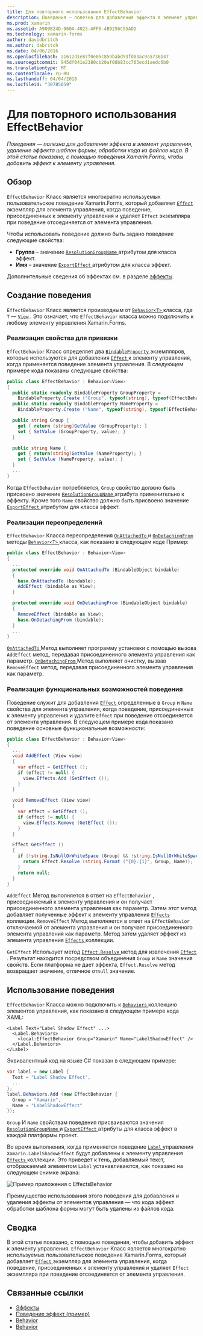 ```yaml
---
title: Для повторного использования EffectBehavior
description: Поведения — полезна для добавления эффекта в элемент управления, удаление эффекта шаблон формы, обработки кода из файлов кода. В этой статье показано, с помощью поведения Xamarin.Forms, чтобы добавить эффект к элементу управления.
ms.prod: xamarin
ms.assetid: A909B24D-960A-4023-AFF6-4B9256C55ADD
ms.technology: xamarin-forms
author: davidbritch
ms.author: dabritch
ms.date: 04/06/2016
ms.openlocfilehash: a1612d1e87f0e05c859babd93fd03ac9a5736b47
ms.sourcegitcommit: 945df041e2180cb20af08b83cc703ecd1aedc6b0
ms.translationtype: MT
ms.contentlocale: ru-RU
ms.lasthandoff: 04/04/2018
ms.locfileid: "30785059"
---
```

# <a name="reusable-effectbehavior"></a>Для повторного использования EffectBehavior

_Поведения — полезна для добавления эффекта в элемент управления, удаление эффекта шаблон формы, обработки кода из файлов кода. В этой статье показано, с помощью поведения Xamarin.Forms, чтобы добавить эффект к элементу управления._

## <a name="overview"></a>Обзор

`EffectBehavior` Класс является многократно используемых пользовательское поведение Xamarin.Forms, который добавляет [ `Effect` ](https://developer.xamarin.com/api/type/Xamarin.Forms.Effect/) экземпляр для элемента управления, когда поведение, присоединенных к элементу управления и удаляет `Effect` экземпляра при поведение отсоединяется от элемента управления.

Чтобы использовать поведение должно быть задано поведение следующие свойства:

- **Группа** – значение [ `ResolutionGroupName` ](https://developer.xamarin.com/api/type/Xamarin.Forms.ResolutionGroupNameAttribute/) атрибутом для класса эффект.
- **Имя** – значение [ `ExportEffect` ](https://developer.xamarin.com/api/type/Xamarin.Forms.ExportEffectAttribute/) атрибутом для класса эффект.

Дополнительные сведения об эффектах см. в разделе [эффекты](~/xamarin-forms/app-fundamentals/effects/index.md).

## <a name="creating-the-behavior"></a>Создание поведения

`EffectBehavior` Класс является производным от [ `Behavior<T>` ](https://developer.xamarin.com/api/type/Xamarin.Forms.Behavior%3CT%3E/) класса, где `T` — [ `View` ](https://developer.xamarin.com/api/type/Xamarin.Forms.View/). Это означает, что `EffectBehavior` класса можно подключить к любому элементу управления Xamarin.Forms.

### <a name="implementing-bindable-properties"></a>Реализация свойства для привязки

`EffectBehavior` Класс определяет два [ `BindableProperty` ](https://developer.xamarin.com/api/type/Xamarin.Forms.BindableProperty/) экземпляров, которые используются для добавления [ `Effect` ](https://developer.xamarin.com/api/type/Xamarin.Forms.Effect/) к элементу управления, когда применяется поведение элемента управления. В следующем примере кода показаны следующие свойства:

```csharp
public class EffectBehavior : Behavior<View>
{
  public static readonly BindableProperty GroupProperty =
    BindableProperty.Create ("Group", typeof(string), typeof(EffectBehavior), null);
  public static readonly BindableProperty NameProperty =
    BindableProperty.Create ("Name", typeof(string), typeof(EffectBehavior), null);

  public string Group {
    get { return (string)GetValue (GroupProperty); }
    set { SetValue (GroupProperty, value); }
  }

  public string Name {
    get { return(string)GetValue (NameProperty); }
    set { SetValue (NameProperty, value); }
  }
  ...
}
```

Когда `EffectBehavior` потребляется, `Group` свойство должно быть присвоено значение [ `ResolutionGroupName` ](https://developer.xamarin.com/api/type/Xamarin.Forms.ResolutionGroupNameAttribute/) атрибута применительно к эффекту. Кроме того `Name` свойство должно быть присвоено значение [ `ExportEffect` ](https://developer.xamarin.com/api/type/Xamarin.Forms.ExportEffectAttribute/) атрибутом для класса эффект.

### <a name="implementing-the-overrides"></a>Реализации переопределений

`EffectBehavior` Класса переопределения [ `OnAttachedTo` ](https://developer.xamarin.com/api/member/Xamarin.Forms.Behavior%3CT%3E.OnAttachedTo/p/Xamarin.Forms.BindableObject/) и [ `OnDetachingFrom` ](https://developer.xamarin.com/api/member/Xamarin.Forms.Behavior%3CT%3E.OnDetachingFrom/p/Xamarin.Forms.BindableObject/) методы [ `Behavior<T>` ](https://developer.xamarin.com/api/type/Xamarin.Forms.Behavior%3CT%3E/) класса, как показано в следующем коде Пример:

```csharp
public class EffectBehavior : Behavior<View>
{
  ...
  protected override void OnAttachedTo (BindableObject bindable)
  {
    base.OnAttachedTo (bindable);
    AddEffect (bindable as View);
  }

  protected override void OnDetachingFrom (BindableObject bindable)
  {
    RemoveEffect (bindable as View);
    base.OnDetachingFrom (bindable);
  }
  ...
}
```

[ `OnAttachedTo` ](https://developer.xamarin.com/api/member/Xamarin.Forms.Behavior%3CT%3E.OnAttachedTo/p/Xamarin.Forms.BindableObject/) Метод выполняет программу установки с помощью вызова `AddEffect` метод, передавая присоединенного элемента управления как параметр. [ `OnDetachingFrom` ](https://developer.xamarin.com/api/member/Xamarin.Forms.Behavior%3CT%3E.OnDetachingFrom/p/Xamarin.Forms.BindableObject/) Метод выполняет очистку, вызвав `RemoveEffect` метод, передавая присоединенного элемента управления как параметр.

### <a name="implementing-the-behavior-functionality"></a>Реализация функциональных возможностей поведения

Поведение служит для добавления [ `Effect` ](https://developer.xamarin.com/api/type/Xamarin.Forms.Effect/) определенные в `Group` и `Name` свойства для элемента управления, когда поведение, присоединенных к элементу управления и удалите `Effect` при поведение отсоединяется от элемента управления. В следующем примере кода показано поведение основные функциональные возможности:

```csharp
public class EffectBehavior : Behavior<View>
{
  ...
  void AddEffect (View view)
  {
    var effect = GetEffect ();
    if (effect != null) {
      view.Effects.Add (GetEffect ());
    }
  }

  void RemoveEffect (View view)
  {
    var effect = GetEffect ();
    if (effect != null) {
      view.Effects.Remove (GetEffect ());
    }
  }

  Effect GetEffect ()
  {
    if (!string.IsNullOrWhiteSpace (Group) && !string.IsNullOrWhiteSpace (Name)) {
      return Effect.Resolve (string.Format ("{0}.{1}", Group, Name));
    }
    return null;
  }
}
```

`AddEffect` Метод выполняется в ответ на `EffectBehavior` , присоединяемый к элементу управления и он получает присоединенного элемента управления как параметр. Затем этот метод добавляет полученные эффект к элементу управления [ `Effects` ](https://developer.xamarin.com/api/property/Xamarin.Forms.Element.Effects/) коллекции. `RemoveEffect` Метод выполняется в ответ на `EffectBehavior` отключаемой от элемента управления и он получает присоединенного элемента управления как параметр. Метод затем удаляет эффект из элемента управления [ `Effects` ](https://developer.xamarin.com/api/property/Xamarin.Forms.Element.Effects/) коллекции.

`GetEffect` Использует метод [ `Effect.Resolve` ](https://developer.xamarin.com/api/member/Xamarin.Forms.Effect.Resolve/p/System.String/) метод для извлечения [ `Effect` ](https://developer.xamarin.com/api/type/Xamarin.Forms.Effect/). Результат находится посредством объединения `Group` и `Name` значения свойств. Если платформа не дает эффекта, `Effect.Resolve` метод возвращает значение, отличное от`null` значение.

## <a name="consuming-the-behavior"></a>Использование поведения

`EffectBehavior` Класса можно подключить к [ `Behaviors` ](https://developer.xamarin.com/api/property/Xamarin.Forms.VisualElement.Behaviors/) коллекцию элементов управления, как показано в следующем примере кода XAML:

```xaml
<Label Text="Label Shadow Effect" ...>
  <Label.Behaviors>
    <local:EffectBehavior Group="Xamarin" Name="LabelShadowEffect" />
  </Label.Behaviors>
</Label>
```

Эквивалентный код на языке C# показан в следующем примере:

```csharp
var label = new Label {
  Text = "Label Shadow Effect",
  ...
};
label.Behaviors.Add (new EffectBehavior {
  Group = "Xamarin",
  Name = "LabelShadowEffect"
});
```

`Group` И `Name` свойствам поведения присваиваются значения [ `ResolutionGroupName` ](https://developer.xamarin.com/api/type/Xamarin.Forms.ResolutionGroupNameAttribute/) и [ `ExportEffect` ](https://developer.xamarin.com/api/type/Xamarin.Forms.ExportEffectAttribute/) атрибуты для класса эффект в каждой платформы проект.

Во время выполнения, когда применяется поведение [ `Label` ](https://developer.xamarin.com/api/type/Xamarin.Forms.Label/) управления `Xamarin.LabelShadowEffect` будут добавлены к элементу управления [ `Effects` ](https://developer.xamarin.com/api/property/Xamarin.Forms.Element.Effects/) коллекции. Это приведет к тень, добавляемый текст, отображаемый элементом `Label` устанавливаются, как показано на следующем снимке экрана:

![](effect-behavior-images/screenshots.png "Пример приложения с EffectsBehavior")

Преимущество использования этого поведения для добавления и удаления эффекты от элементов управления — что кода эффект обработки шаблона формы могут быть удалены из файлов кода.

## <a name="summary"></a>Сводка

В этой статье показано, с помощью поведения, чтобы добавить эффект к элементу управления. `EffectBehavior` Класс является многократно используемых пользовательское поведение Xamarin.Forms, который добавляет [ `Effect` ](https://developer.xamarin.com/api/type/Xamarin.Forms.Effect/) экземпляр для элемента управления, когда поведение, присоединенных к элементу управления и удаляет `Effect` экземпляра при поведение отсоединяется от элемента управления.


## <a name="related-links"></a>Связанные ссылки

- [Эффекты](~/xamarin-forms/app-fundamentals/effects/index.md)
- [Поведение эффект (пример)](https://developer.xamarin.com/samples/xamarin-forms/behaviors/effectbehavior/)
- [Behavior](https://developer.xamarin.com/api/type/Xamarin.Forms.Behavior/)
- [Behavior<T>](https://developer.xamarin.com/api/type/Xamarin.Forms.Behavior%3CT%3E/)
